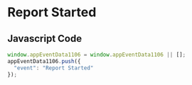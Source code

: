 # Report Started

## Javascript Code
```js
window.appEventData1106 = window.appEventData1106 || [];
appEventData1106.push({
  "event": "Report Started"
});
```




